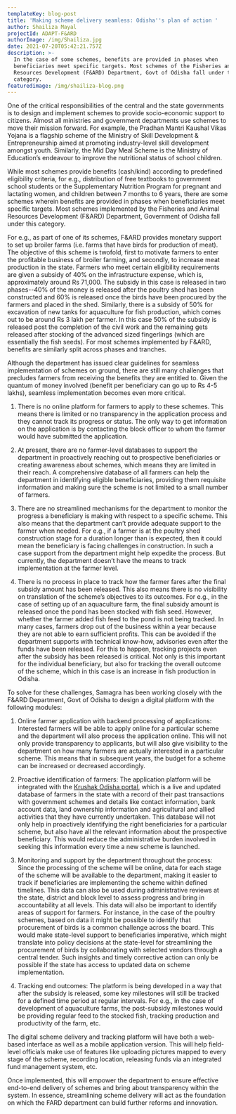```yaml
---
templateKey: blog-post
title: 'Making scheme delivery seamless: Odisha''s plan of action '
author: Shailiza Mayal
projectId: ADAPT-F&ARD
authorImage: /img/Shailiza.jpg
date: 2021-07-20T05:42:21.757Z
description: >-
  In the case of some schemes, benefits are provided in phases when
  beneficiaries meet specific targets. Most schemes of the Fisheries and Animal
  Resources Development (F&ARD) Department, Govt of Odisha fall under this
  category.
featuredimage: /img/shailiza-blog.png
---
```

One of the critical responsibilities of the central and the state governments is to design and implement schemes to provide socio-economic support to citizens. Almost all ministries and government departments use schemes to move their mission forward. For example, the Pradhan Mantri Kaushal Vikas Yojana is a flagship scheme of the Ministry of Skill Development & Entrepreneurship aimed at promoting industry-level skill development amongst youth. Similarly, the Mid Day Meal Scheme is the Ministry of Education’s endeavour to improve the nutritional status of school children. 



While most schemes provide benefits (cash/kind) according to predefined eligibility criteria, for e.g., distribution of free textbooks to government school students or the Supplementary Nutrition Program for pregnant and lactating women, and children between 7 months to 6 years, there are some schemes wherein benefits are provided in phases when beneficiaries meet specific targets. Most schemes implemented by the Fisheries and Animal Resources Development (F&ARD) Department, Government of Odisha fall under this category. 



For e.g., as part of one of its schemes, F&ARD provides monetary support to set up broiler farms (i.e. farms that have birds for production of meat). The objective of this scheme is twofold, first to motivate farmers to enter the profitable business of broiler farming, and secondly, to increase meat production in the state. Farmers who meet certain eligibility requirements are given a subsidy of 40% on the infrastructure expense, which is, approximately around Rs 71,000. The subsidy in this case is released in two phases--40% of the money is released after the poultry shed has been constructed and 60% is released once the birds have been procured by the farmers and placed in the shed. Similarly, there is a subsidy of 50% for excavation of new tanks for aquaculture for fish production, which comes out to be around Rs 3 lakh per farmer. In this case 50% of the subsidy is released post the completion of the civil work and the remaining gets released after stocking of the advanced sized fingerlings (which are essentially the fish seeds). For most schemes implemented by F&ARD, benefits are similarly split across phases and tranches.  



Although the department has issued clear guidelines for seamless implementation of schemes on ground, there are still many challenges that precludes farmers from receiving the benefits they are entitled to. Given the quantum of money involved (benefit per beneficiary can go up to Rs 4-5 lakhs), seamless implementation becomes even more critical.



1. There is no online platform for farmers to apply to these schemes. This means there is limited or no transparency in the application process and they cannot track its progress or status. The only way to get information on the application is by contacting the block officer to whom the farmer would have submitted the application. 

2. At present, there are no farmer-level databases to support the department in proactively reaching out to prospective beneficiaries or creating awareness about schemes, which means they are limited in their reach. A comprehensive database of all farmers can help the department in identifying eligible beneficiaries, providing them requisite information and making sure the scheme is not limited to a small number of farmers. 

3. There are no streamlined mechanisms for the department to monitor the progress a beneficiary is making with respect to a specific scheme. This also means that the department can’t provide adequate support to the farmer when needed. For e.g., if a farmer is at the poultry shed construction stage for a duration longer than is expected, then it could mean the beneficiary is facing challenges in construction. In such a case support from the department might help expedite the process. But currently, the department doesn’t have the means to track implementation at the farmer level.

4. There is no process in place to track how the farmer fares after the final subsidy amount has been released. This also means there is  no visibility on translation of the scheme’s objectives to its outcomes. For e.g., in the case of setting up of an aquaculture farm, the final subsidy amount is released once the pond has been stocked with fish seed. However, whether the farmer added fish feed to the pond is not being tracked. In many cases, farmers drop out of the business within a year because they are not able to earn sufficient profits. This can be avoided if the department supports with technical know-how, advisories even after the funds have been released. For this to happen, tracking projects even after the subsidy has been released is critical. Not only is this important for the individual beneficiary, but also for tracking the overall outcome of the scheme, which in this case is an increase in fish production in Odisha. 



To solve for these challenges, Samagra has been working closely with the F&ARD Department, Govt of Odisha to design a digital platform with the following modules:

1) Online farmer application with backend processing of applications: Interested farmers will be able to apply online for a particular scheme and the department will also process the application online. This will not only provide transparency to applicants, but will also give visibility to the department on how many farmers are actually interested in a particular scheme. This means that in subsequent years, the budget for a scheme can be increased or decreased accordingly.

2) Proactive identification of farmers: The application platform will be integrated with the [Krushak Odisha portal](https://www.samagragovernance.in/blog/2021-03-30-how-odisha-is-creating-a-state-wide-database-of-its-farmers/), which is a live and updated database of farmers in the state with a record of their past transactions with government schemes and  details like contact information, bank account data, land ownership information and agricultural and allied activities that they have currently undertaken. This database will not only help in proactively identifying the right beneficiaries for a particular scheme, but also have all the relevant information about the prospective beneficiary. This would reduce the administrative burden involved in seeking this information every time a new scheme is launched. 

3) Monitoring and support by the department throughout the process: Since the processing of the scheme will be online, data for each stage of the scheme will be available to the department, making it easier to track if beneficiaries are implementing the scheme within defined timelines. This data can also be used during administrative reviews at the state, district and block level to assess progress and bring in accountability at all levels. This data will also be important to identify areas of support for farmers. For instance, in the case of the poultry schemes, based on data it might be possible to identify that procurement of birds is a common challenge across the board. This would make state-level support to beneficiaries imperative, which might translate into policy decisions at the state-level for streamlining the procurement of birds by collaborating with selected vendors through a central tender. Such insights and timely corrective action can only be possible if the state has access to updated data on scheme implementation.

4) Tracking end outcomes: The platform is being developed in a way that after the subsidy is released, some key milestones will still be tracked for a defined time period at regular intervals. For e.g., in the case of development of aquaculture farms, the post-subsidy milestones would be providing regular feed to the stocked fish, tracking production and productivity of the farm, etc. 



The digital scheme delivery and tracking platform will have both a web-based interface as well as a mobile application version. This will help field-level officials make use of features like uploading pictures mapped to every stage of the scheme, recording location, releasing funds via an integrated fund management system, etc. 



Once implemented, this will empower the department to ensure effective end-to-end delivery of schemes and bring about transparency within the system. In essence, streamlining scheme delivery will act as the foundation on which the FARD department can build further reforms and innovation.
